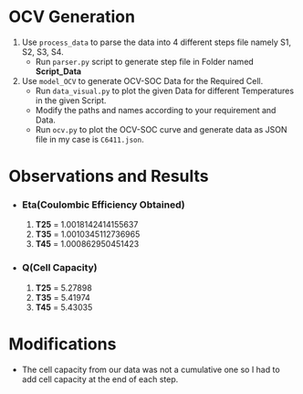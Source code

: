# OCV Generation
1. Use `process_data` to parse the data into 4 different steps file namely S1, S2, S3, S4.
    - Run `parser.py` script to generate step file in Folder named **Script_Data**
2. Use `model_OCV` to generate OCV-SOC Data for the Required Cell.
    - Run `data_visual.py` to plot the given Data for different Temperatures in the given Script.
    - Modify the paths and names according to your requirement and Data.
    - Run `ocv.py` to plot the OCV-SOC curve and generate data as JSON file in my case is `C6411.json`.


# Observations and Results
- ### Eta(Coulombic Efficiency Obtained)
    1. **T25** = 1.0018142414155637
    2. **T35** = 1.0010345112736965
    3. **T45** = 1.000862950451423
- ### Q(Cell Capacity)
    1. **T25** = 5.27898
    2. **T35** = 5.41974
    3. **T45** = 5.43035

# Modifications
- The cell capacity from our data was not a cumulative one so I had to add cell capacity at the end of each step.